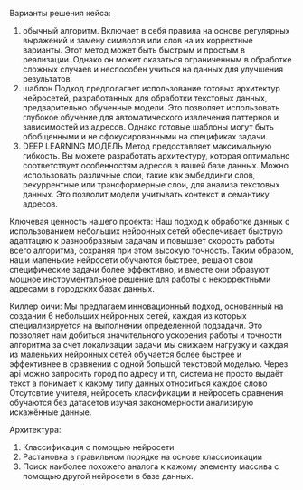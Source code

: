 Варианты решения кейса:
1) обычный алгоритм.
   Включает в себя правила на основе регулярных выражений и замену символов или слов на их корректные варианты. Этот метод может быть быстрым и  простым в реализации.
   Однако он может оказаться ограниченным в обработке сложных случаев и неспособен учиться на данных для улучшения результатов.
3) шаблон
   Подход предполагает использование готовых архитектур нейросетей, разработанных для обработки текстовых данных, предварительно обученные модели.
   Это позволяет использовать глубокое обучение для автоматического извлечения паттернов и зависимостей из адресов. Однако готовые шаблоны могут быть обобщенными и не сфокусированными на спецификах задачи.
5) DEEP LEARNING МОДЕЛЬ
    Метод предоставляет максимальную гибкость. Вы можете разработать архитектуру, которая оптимально соответствует особенностям адресов в вашей базе данных.
   Можно использовать различные слои, такие как эмбеддинги слов, рекуррентные или трансформерные слои, для анализа текстовых данных. Это позволит модели учитывать контекст и семантику адресов.
   
Ключевая ценность нашего проекта:
Наш подход к обработке данных с использованием небольших нейронных сетей обеспечивает быструю адаптацию к разнообразным задачам и повышает скорость работы всего алгоритма, сохраняя при этом высокую точность.
Таким образом, наши маленькие нейросети обучаются быстрее, решают свои специфические задачи более эффективно, и вместе они образуют мощное инструментальное решение для работы с некорректными адресами в городских базах данных.

Киллер фичи:
Мы предлагаем инновационный подход, основанный на создании 6 небольших нейронных сетей, каждая из которых специализируется на выполнении определенной подзадачи. Это позволяет нам добиться значительного ускорения работы и точности алгоритма за счет локализации задачи мы снижаем нагрузку и каждая из маленьких нейронных сетей обучается более быстрее и эффективнее в сравнении с одной большой текстовой моделью.
Через арі можно запросить город по адресу и тп, система не просто выдаёт текст а понимает к какому типу данных относиться каждое слово
Отсутсвтие учителя, нейросеть класификации и нейросеть сравнения обучаются без датасетов изучая закономерности анализирую искажённые данные.

Архитектура:
1) Классификация с помощью нейросети
2) Растановка в правильном порядке на основе классификации
3) Поиск наиболее похожего аналога к кажому элементу массива с помощью другой нейросети в базе данных.
   
